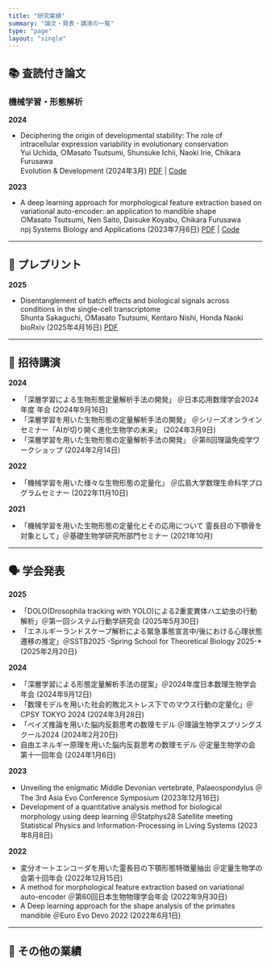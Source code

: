```yaml
---
title: "研究業績"
summary: "論文・発表・講演の一覧"
type: "page"
layout: "single"
---
```


<div class="publications-container">

## 📚 査読付き論文

### 機械学習・形態解析

<div class="publication-list">


**2024**
- Deciphering the origin of developmental stability: The role of intracellular expression variability in evolutionary conservation  
  Yui Uchida, ○Masato Tsutsumi, Shunsuke Ichii, Naoki Irie, Chikara Furusawa  
  Evolution & Development (2024年3月) [PDF](https://onlinelibrary.wiley.com/doi/pdf/10.1111/ede.12473) | [Code](https://github.com/masa10223/symmetry_analysis)

**2023**
- A deep learning approach for morphological feature extraction based on variational auto-encoder: an application to mandible shape  
  ○Masato Tsutsumi, Nen Saito, Daisuke Koyabu, Chikara Furusawa  
  npj Systems Biology and Applications (2023年7月6日) [PDF](https://doi.org/10.1038/s41540-023-00293-6) | [Code](https://github.com/masa10223)



</div>

---

## 📃 プレプリント
<div class="preprint-list">

**2025**
- Disentanglement of batch effects and biological signals across conditions in the single-cell transcriptome  
  Shunta Sakaguchi, ○Masato Tsutsumi, Kentaro Nishi, Honda Naoki  
  bioRxiv (2025年4月16日) [PDF](https://www.biorxiv.org/content/biorxiv/early/2025/04/16/2025.04.10.648296.full.pdf)


</div>

---

## 🎤 招待講演

<div class="talk-list">

**2024**
- 「深層学習による生物形態定量解析手法の開発」 ＠日本応用数理学会2024年度 年会 (2024年9月16日)
- 「深層学習を用いた生物形態の定量解析手法の開発」 ＠シリーズオンラインセミナー「AIが切り開く進化生物学の未来」 (2024年3月9日)
- 「深層学習を用いた生物形態の定量解析手法の開発」  ＠第8回理論免疫学ワークショップ (2024年2月14日)

**2022**
- 「機械学習を用いた様々な生物形態の定量化」 ＠広島大学数理生命科学プログラムセミナー (2022年11月10日)

**2021**
- 「機械学習を用いた生物形態の定量化とその応用について 霊長目の下顎骨を対象として」＠基礎生物学研究所部門セミナー (2021年10月)

</div>

---

## 🗣️ 学会発表

<div class="presentation-list">

**2025**
- 「DOLO(Drosophila tracking with YOLO)による2重変異体ハエ幼虫の行動解析」＠第一回システム行動学研究会 (2025年5月30日)
- 「エネルギーランドスケープ解析による緊急事態宣言中/後における心理状態遷移の推定」＠SSTB2025 -Spring School for Theoretical Biology 2025-* (2025年2月20日)

**2024**
- 「深層学習による形態定量解析手法の提案」＠2024年度日本数理生物学会年会 (2024年9月12日)
- 「数理モデルを用いた社会的敗北ストレス下でのマウス行動の定量化」＠CPSY TOKYO 2024 (2024年3月28日)
- 「ベイズ推論を用いた脳内反芻思考の数理モデル  ＠理論生物学スプリングスクール2024 (2024年2月20日)
- 自由エネルギー原理を用いた脳内反芻思考の数理モデル  ＠定量生物学の会 第十一回年会 (2024年1月6日)

**2023**
- Unveiling the enigmatic Middle Devonian vertebrate, Palaeospondylus  ＠The 3rd Asia Evo Conference Symposium (2023年12月16日)  
- Development of a quantitative analysis method for biological morphology using deep learning  ＠Statphys28 Satellite meeting Statistical Physics and Information-Processing in Living Systems (2023年8月8日)

**2022**
- 変分オートエンコーダを用いた霊長目の下顎形態特徴量抽出  ＠定量生物学の会第十回年会 (2022年12月15日)
- A method for morphological feature extraction based on variational auto-encoder  ＠第60回日本生物物理学会年会 (2022年9月30日)
- A Deep learning approach for the shape analysis of the primates mandible  ＠Euro Evo Devo 2022 (2022年6月1日)

</div>

---

## 📝 その他の業績

<div class="misc-list">


</div>

</div>